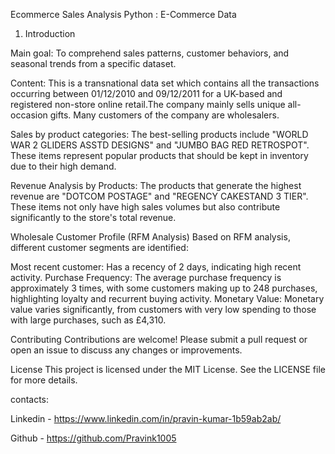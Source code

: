 Ecommerce Sales Analysis
Python : E-Commerce Data

1. Introduction

Main goal:
To comprehend sales patterns, customer behaviors, and seasonal trends from a specific dataset.

Content:
This is a transnational data set which contains all the transactions occurring between 01/12/2010 and 09/12/2011 for a UK-based and registered non-store online retail.The company mainly sells unique all-occasion gifts. Many customers of the company are wholesalers.

Sales by product categories:
The best-selling products include "WORLD WAR 2 GLIDERS ASSTD DESIGNS" and "JUMBO BAG RED RETROSPOT". These items represent popular products that should be kept in inventory due to their high demand.

Revenue Analysis by Products:
The products that generate the highest revenue are "DOTCOM POSTAGE" and "REGENCY CAKESTAND 3 TIER". These items not only have high sales volumes but also contribute significantly to the store's total revenue.

Wholesale Customer Profile (RFM Analysis)
Based on RFM analysis, different customer segments are identified:

Most recent customer: Has a recency of 2 days, indicating high recent activity.
Purchase Frequency: The average purchase frequency is approximately 3 times, with some customers making up to 248 purchases, highlighting loyalty and recurrent buying activity.
Monetary Value: Monetary value varies significantly, from customers with very low spending to those with large purchases, such as £4,310.

Contributing
Contributions are welcome! Please submit a pull request or open an issue to discuss any changes or improvements.

License
This project is licensed under the MIT License. See the LICENSE file for more details.

contacts:

Linkedin - https://www.linkedin.com/in/pravin-kumar-1b59ab2ab/

Github   - https://github.com/Pravink1005

